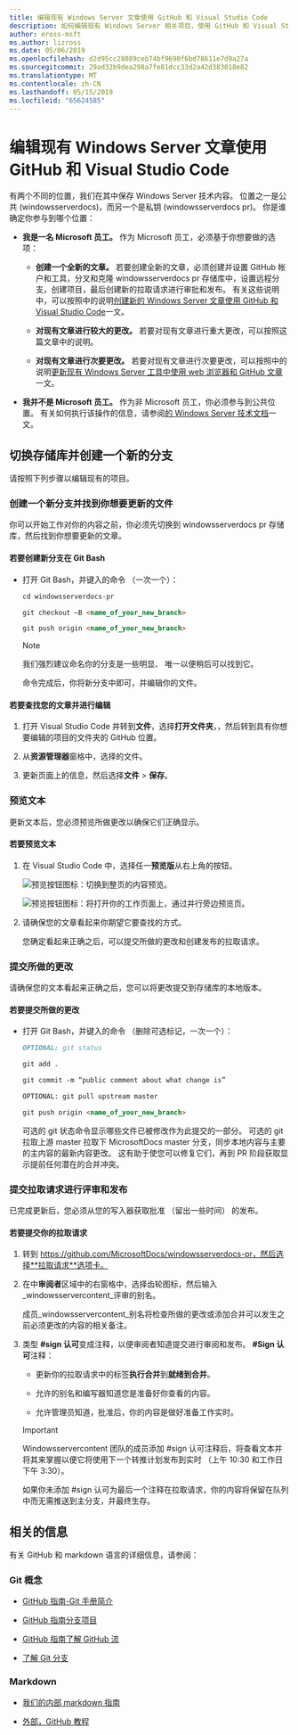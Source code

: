 ```yaml
---
title: 编辑现有 Windows Server 文章使用 GitHub 和 Visual Studio Code
description: 如何编辑现有 Windows Server 相关项目，使用 GitHub 和 Visual Studio Code 中，作为 Microsoft 员工。
author: eross-msft
ms.author: lizross
ms.date: 05/06/2019
ms.openlocfilehash: d2d95cc28089ceb74bf9690f6bd78611e7d9a27a
ms.sourcegitcommit: 29ad32b9dea298a7fe81dcc33d2a42d383018e82
ms.translationtype: MT
ms.contentlocale: zh-CN
ms.lasthandoff: 05/15/2019
ms.locfileid: "65624585"
---
```

# <a name="edit-an-existing-windows-server-article-using-github-and-visual-studio-code"></a>编辑现有 Windows Server 文章使用 GitHub 和 Visual Studio Code

有两个不同的位置，我们在其中保存 Windows Server 技术内容。 位置之一是公共 (windowsserverdocs)，而另一个是私钥 (windowsserverdocs pr)。 你是谁确定你参与到哪个位置：

- **我是一名 Microsoft 员工。** 作为 Microsoft 员工，必须基于你想要做的选项：

    - **创建一个全新的文章。** 若要创建全新的文章，必须创建并设置 GitHub 帐户和工具，分叉和克隆 windowsserverdocs pr 存储库中，设置远程分支，创建项目，最后创建新的拉取请求进行审批和发布。 有关这些说明中，可以按照中的说明[创建新的 Windows Server 文章使用 GitHub 和 Visual Studio Code](create-new-using-github.md)一文。

    - **对现有文章进行较大的更改。** 若要对现有文章进行重大更改，可以按照这篇文章中的说明。

    - **对现有文章进行次要更改。** 若要对现有文章进行次要更改，可以按照中的说明[更新现有 Windows Server 工具中使用 web 浏览器和 GitHub 文章](github-browser-updates.md)一文。

- **我并不是 Microsoft 员工。** 作为非 Microsoft 员工，你必须参与到公共位置。 有关如何执行该操作的信息，请参阅[的 Windows Server 技术文档](https://github.com/MicrosoftDocs/windowsserverdocs/blob/master/CONTRIBUTING.md)一文。

## <a name="switch-your-repo-and-create-a-new-branch"></a>切换存储库并创建一个新的分支

请按照下列步骤以编辑现有的项目。

### <a name="create-a-new-branch-and-locate-the-file-you-want-to-update"></a>创建一个新分支并找到你想要更新的文件

你可以开始工作对你的内容之前，你必须先切换到 windowsserverdocs pr 存储库，然后找到你想要更新的文章。

#### <a name="to-create-a-new-branch-in-git-bash"></a>若要创建新分支在 Git Bash

- 打开 Git Bash，并键入的命令 （一次一个）：

    ```markdown
    cd windowsserverdocs-pr

    git checkout –B <name_of_your_new_branch>

    git push origin <name_of_your_new_branch>
    ```

    >[!Note]
    >我们强烈建议命名你的分支是一些明显、 唯一以便稍后可以找到它。

    命令完成后，你将新分支中即可，并编辑你的文件。

#### <a name="to-locate-your-article-and-make-your-edits"></a>若要查找您的文章并进行编辑

1. 打开 Visual Studio Code 并转到**文件**，选择**打开文件夹**，，然后转到具有你想要编辑的项目的文件夹的 GitHub 位置。

2. 从**资源管理器**窗格中，选择的文件。

3. 更新页面上的信息，然后选择**文件** > **保存**。

### <a name="preview-your-text"></a>预览文本

更新文本后，您必须预览所做更改以确保它们正确显示。

#### <a name="to-preview-your-text"></a>若要预览文本

1. 在 Visual Studio Code 中，选择任一**预览版**从右上角的按钮。

    ![预览按钮图标](media/create-new-using-github/preview-button-full-page.png)：切换到整页的内容预览。

    ![预览按钮图标](media/create-new-using-github/preview-button-side-by-side.png)：将打开你的工作页面上，通过并行旁边预览页。

2. 请确保您的文章看起来你期望它要查找的方式。

    您确定看起来正确之后，可以提交所做的更改和创建发布的拉取请求。

### <a name="commit-your-changes"></a>提交所做的更改

请确保您的文本看起来正确之后，您可以将更改提交到存储库的本地版本。

#### <a name="to-commit-your-changes"></a>若要提交所做的更改

- 打开 Git Bash，并键入的命令 （删除可选标记，一次一个）：

    ```markdown
    OPTIONAL: git status

    git add .

    git commit -m “public comment about what change is”

    OPTIONAL: git pull upstream master

    git push origin <name_of_your_new_branch>

    ```

    可选的 git 状态命令显示哪些文件已被修改作为此提交的一部分。 可选的 git 拉取上游 master 拉取下 MicrosoftDocs master 分支，同步本地内容与主要的主内容的最新内容更改。 这有助于使您可以修复它们，再到 PR 阶段获取显示提前任何潜在的合并冲突。

### <a name="submit-a-pull-request-for-review-and-publication"></a>提交拉取请求进行评审和发布

已完成更新后，您必须从您的写入器获取批准 （留出一些时间） 的发布。

#### <a name="to-submit-your-pull-request"></a>若要提交你的拉取请求

1. 转到 https://github.com/MicrosoftDocs/windowsserverdocs-pr，然后选择**拉取请求**选项卡。

2. 在中**审阅者**区域中的右窗格中，选择齿轮图标，然后输入_windowsservercontent_评审的别名。

    成员_windowsservercontent_别名将检查所做的更改或添加合并可以发生之前必须更改的内容的相关备注。

3. 类型 **#sign 认可**变成注释，以便审阅者知道提交进行审阅和发布。 **#Sign 认可**注释：

    - 更新你的拉取请求中的标签**执行合并**到**就绪到合并**。

    - 允许的别名和编写器知道您是准备好你查看的内容。

    - 允许管理员知道，批准后，你的内容是做好准备工作实时。

    >[!Important]
    >Windowsservercontent 团队的成员添加 #sign 认可注释后，将查看文本并将其来掌握以便它将使用下一个转推计划发布到实时 （上午 10:30 和工作日下午 3:30）。
    >
    >如果你未添加 #sign 认可为最后一个注释在拉取请求，你的内容将保留在队列中而无需推送到主分支，并最终生存。

## <a name="related-information"></a>相关的信息

有关 GitHub 和 markdown 语言的详细信息，请参阅：

### <a name="git-concepts"></a>Git 概念

- [GitHub 指南-Git 手册简介](https://guides.github.com/introduction/git-handbook/)

- [GitHub 指南分支项目](https://guides.github.com/activities/forking/)

- [GitHub 指南了解 GitHub 流](https://guides.github.com/introduction/flow/)

- [了解 Git 分支](https://learngitbranching.js.org/ (适合 visual 学习器 ！))

### <a name="markdown"></a>Markdown

- [我们的内部 markdown 指南](https://review.docs.microsoft.com/help/contribute/markdown-reference?branch=master)

- [外部，GitHub 教程](https://www.markdowntutorial.com/)